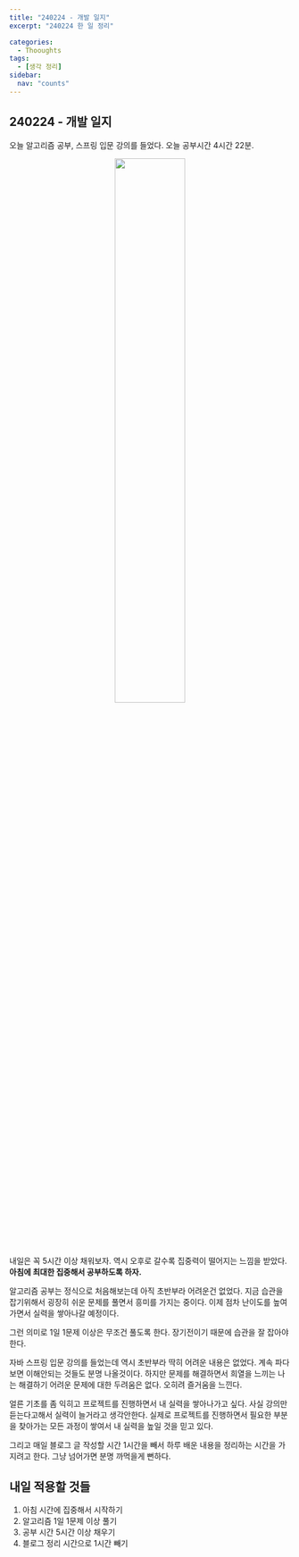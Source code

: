 ```yaml
---
title: "240224 - 개발 일지"
excerpt: "240224 한 일 정리"

categories:
  - Thooughts
tags:
  - [생각 정리]
sidebar:
  nav: "counts"
---
```


## 240224 - 개발 일지

오늘 알고리즘 공부, 스프링 입문 강의를 들었다. 오늘 공부시간 4시간 22분.

<div align="center">
    <img src="https://github.com/dongdong8343/dongdong8343.github.io/assets/93115530/f1439c79-d861-4fa7-8042-f160d8348a23" width="50%" height="auto" />
</div>

내일은 꼭 5시간 이상 채워보자. 역시 오후로 갈수록 집중력이 떨어지는 느낌을 받았다. **아침에 최대한 집중해서 공부하도록 하자.**

알고리즘 공부는 정식으로 처음해보는데 아직 초반부라 어려운건 없었다. 지금 습관을 잡기위해서 굉장히 쉬운 문제를 풀면서 흥미를 가지는 중이다. 이제 점차 난이도를 높여가면서 실력을 쌓아나갈 예정이다.

그런 의미로 1일 1문제 이상은 무조건 풀도록 한다. 장기전이기 때문에 습관을 잘 잡아야한다.

자바 스프링 입문 강의를 들었는데 역시 초반부라 딱히 어려운 내용은 없었다. 계속 파다보면 이해안되는 것들도 분명 나올것이다. 하지만 문제를 해결하면서 희열을 느끼는 나는 해결하기 어려운 문제에 대한 두려움은 없다. 오히려 즐거움을 느낀다.

얼른 기초를 좀 익히고 프로젝트를 진행하면서 내 실력을 쌓아나가고 싶다. 사실 강의만 듣는다고해서 실력이 늘거라고 생각안한다. 실제로 프로젝트를 진행하면서 필요한 부분을 찾아가는 모든 과정이 쌓여서 내 실력을 높일 것을 믿고 있다.

그리고 매일 블로그 글 작성할 시간 1시간을 빼서 하루 배운 내용을 정리하는 시간을 가지려고 한다. 그냥 넘어가면 분명 까먹을게 뻔하다.

## 내일 적용할 것들

1. 아침 시간에 집중해서 시작하기
2. 알고리즘 1일 1문제 이상 풀기
3. 공부 시간 5시간 이상 채우기
4. 블로그 정리 시간으로 1시간 빼기
